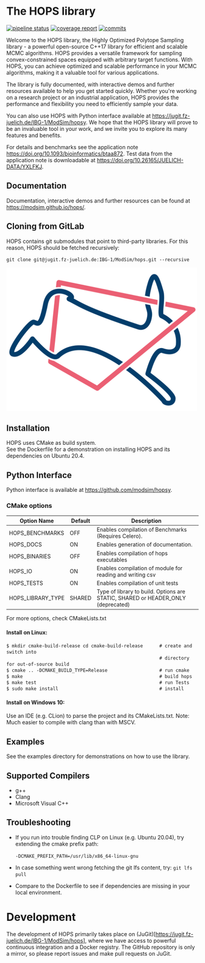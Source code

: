 # The HOPS library

[![pipeline status](https://jugit.fz-juelich.de/IBG-1/ModSim/hops/badges/main/pipeline.svg)](https://jugit.fz-juelich.de/IBG-1/ModSim/hops/-/commits/main)
[![coverage report](https://jugit.fz-juelich.de/IBG-1/ModSim/hops/badges/main/coverage.svg)](https://jugit.fz-juelich.de/IBG-1/ModSim/hops/-/commits/main)
[![commits](https://jugit.fz-juelich.de/IBG-1/ModSim/hops/-/jobs/artifacts/main/raw/commits.svg?job=create_badges)](https://jugit.fz-juelich.de/IBG-1/ModSim/hops/-/commits/main)


Welcome to the HOPS library, the Highly Optimized Polytope Sampling library - a powerful open-source C++17 library for efficient and scalable MCMC algorithms. HOPS provides a versatile framework for sampling convex-constrained spaces equipped with arbitrary target functions. With HOPS, you can achieve optimized and scalable performance in your MCMC algorithms, making it a valuable tool for various applications.

The library is fully documented, with interactive demos and further resources available to help you get started quickly. Whether you're working on a research project or an industrial application, HOPS provides the performance and flexibility you need to efficiently sample your data.

You can also use HOPS with Python interface available at https://jugit.fz-juelich.de/IBG-1/ModSim/hopsy.
We hope that the HOPS library will prove to be an invaluable tool in your work, and we invite you to explore its many features and benefits.

For details and benchmarks see the application note https://doi.org/10.1093/bioinformatics/btaa872.
Test data from the application note is downloadable at https://doi.org/10.26165/JUELICH-DATA/YXLFKJ.

## Documentation

Documentation, interactive demos and further resources can be found at https://modsim.github.io/hops/.

## Cloning from GitLab

HOPS contains git submodules that point to third-party libraries.
For this reason, HOPS should be fetched recursively:

```
git clone git@jugit.fz-juelich.de:IBG-1/ModSim/hops.git --recursive
```

<img src="hops.png" alt="HOPS Logo" width="500"/>


## Installation

HOPS uses CMake as build system.  
See the Dockerfile for a demonstration on installing HOPS and its dependencies on Ubuntu 20.4.

## Python Interface

Python interface is available at https://github.com/modsim/hopsy.

### CMake options

| Option Name               | Default   | Description                                                                         |
| ------------------------- | --------- | ----------------------------------------------------------------------------------- |
| HOPS\_BENCHMARKS          |       OFF | Enables compilation of Benchmarks (Requires Celero).                                |
| HOPS\_DOCS                |        ON | Enables generation of documentation.                                                | 
| HOPS\_BINARIES            |       OFF | Enables compilation of hops executables                                             |
| HOPS\_IO                  |        ON | Enables compilation of module for reading and writing csv                           |
| HOPS\_TESTS               |        ON | Enables compilation of unit tests                                                   |
| HOPS\_LIBRARY\_TYPE       |    SHARED | Type of library to build. Options are STATIC, SHARED or HEADER\_ONLY (deprecated)   |

For more options, check CMakeLists.txt

#### Install on Linux:

```
$ mkdir cmake-build-release cd cmake-build-release      # create and switch into 
                                                        # directory for out-of-source build
$ cmake .. -DCMAKE_BUILD_TYPE=Release                   # run cmake
$ make                                                  # build hops
$ make test                                             # run Tests
$ sudo make install                                     # install
```


#### Install on Windows 10:

Use an IDE (e.g. CLion) to parse the project and its CMakeLists.txt.
Note: Much easier to compile with clang than with MSCV.


## Examples

See the examples directory for demonstrations on how to use the library.


## Supported Compilers
* g++
* Clang
* Microsoft Visual C++


## Troubleshooting

* If you run into trouble finding CLP on Linux (e.g. Ubuntu 20.04), try extending the cmake prefix path:

    ```-DCMAKE_PREFIX_PATH=/usr/lib/x86_64-linux-gnu```

* In case something went wrong fetching the git lfs content, try:
	```git lfs pull```

* Compare to the Dockerfile to see if dependencies are missing in your local environment.


# Development

The development of HOPS primarily takes place on (JuGit)[https://jugit.fz-juelich.de/IBG-1/ModSim/hops], where we have access to powerful continuous integration and a Docker registry. The GitHub repository is only a mirror, so please report issues and make pull requests on JuGit.
